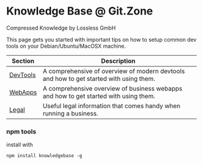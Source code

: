 # Knowledge Base @ Git.Zone
Compressed Knowledge by Lossless GmbH

This page gets you started with important tips on how to setup common dev tools on your Debian/Ubuntu/MacOSX machine.

| Section | Description |
| --- | --- |
| [DevTools](https://knowledgebase.git.zone/gitbook/docs/devtools/index.md) | A comprehensive of overview of modern devtools and how to get started with using them. |
| [WebApps](https://knowledgebase.git.zone/gitbook/docs/webapps/index.md) | A comprehensive overview of business webapps and how to get started with using them. |
| [Legal](https://knowledgebase.git.zone/gitbook/docs/legal/index.md) | Useful legal information that comes handy when running a business. |

### npm tools

install with

```shell
npm install knowledgebase -g
```



